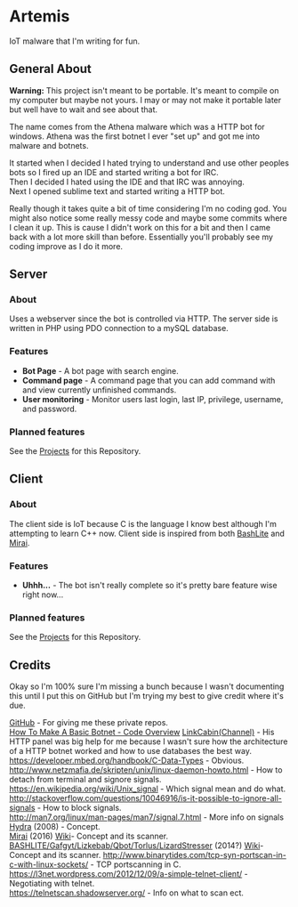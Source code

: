 # Artemis
IoT malware that I'm writing for fun. 

## General About

**Warning:** This project isn't meant to be portable. It's meant to compile on my computer but maybe not yours. I may or may not make it portable later but well have to wait and see about that.

The name comes from the Athena malware which was a HTTP bot for windows.
Athena was the first botnet I ever "set up" and got me into malware and botnets.

It started when I decided I hated trying to understand and use other peoples bots so I fired up an IDE and started writing a bot for IRC.  
Then I decided I hated using the IDE and that IRC was annoying.  
Next I opened sublime text and started writing a HTTP bot.

Really though it takes quite a bit of time considering I'm no coding god.
You might also notice some really messy code and maybe some commits where I clean it up.
This is cause I didn't work on this for a bit and then I came back with a lot more skill than before.
Essentially you'll probably see my coding improve as I do it more.

## Server

### About

Uses a webserver since the bot is controlled via HTTP.
The server side is written in PHP using PDO connection to a mySQL database.

### Features

* **Bot Page** - A bot page with search engine.
* **Command page** - A command page that you can add command with and view currently unfinished commands.
* **User monitoring** - Monitor users last login, last IP, privilege, username, and password.

### Planned features

See the [Projects](https://github.com/Advnet/Artemis/projects) for this Repository.

## Client

### About
The client side is IoT because C is the language I know best although I'm attempting to learn C++ now.
Client side is inspired from both [BashLite](https://en.wikipedia.org/wiki/BASHLITE) and [Mirai](https://en.wikipedia.org/wiki/Mirai_(malware)).

### Features

* **Uhhh...** - The bot isn't really complete so it's pretty bare feature wise right now...

### Planned features

See the [Projects](https://github.com/Advnet/Artemis/projects) for this Repository.

## Credits

Okay so I'm 100% sure I'm missing a bunch because I wasn't documenting this until I put this on GitHub but I'm trying my best to give credit where it's due.

[GitHub](https://github.com) - For giving me these private repos.  
[How To Make A Basic Botnet - Code Overview](https://www.youtube.com/watch?v=n2pB-QQrfaE) [LinkCabin(Channel)](https://www.youtube.com/channel/UCv6i6WVf-KeUeXFmp9oy29w) - His HTTP panel was big help for me because I wasn't sure how the architecture of a HTTP botnet worked and how to use databases the best way.  
https://developer.mbed.org/handbook/C-Data-Types - Obvious.  
http://www.netzmafia.de/skripten/unix/linux-daemon-howto.html - How to detach from terminal and signore signals.  
https://en.wikipedia.org/wiki/Unix_signal - Which signal mean and do what.  
http://stackoverflow.com/questions/10046916/is-it-possible-to-ignore-all-signals - How to block signals.  
http://man7.org/linux/man-pages/man7/signal.7.html - More info on signals  
[Hydra](http://www.xup.in/dl,20640997/hydra-2008.1.zip/) (2008) - Concept.  
[Mirai](https://github.com/jgamblin/Mirai-Source-Code) (2016) [Wiki](https://en.wikipedia.org/wiki/Mirai_(malware))- Concept and its scanner.  
[BASHLITE/Gafgyt/Lizkebab/Qbot/Torlus/LizardStresser](https://github.com/gh0std4ncer/lizkebab) (2014?) [Wiki](https://en.wikipedia.org/wiki/BASHLITE)- Concept and its scanner. 
http://www.binarytides.com/tcp-syn-portscan-in-c-with-linux-sockets/ - TCP portscanning in C.  
https://l3net.wordpress.com/2012/12/09/a-simple-telnet-client/ - Negotiating with telnet.  
https://telnetscan.shadowserver.org/ - Info on what to scan ect.  

